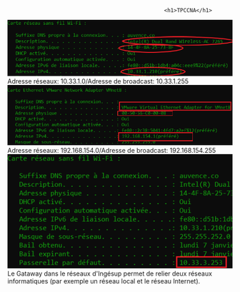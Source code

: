                                                      <h1>TPCCNA</h1>
![Permiereimg](/TPCCNA/IMG1.PNG)  
Adresse réseaux: 10.33.1.0/Adresse de broadcast: 10.33.1.255
![Deuxiemeimg](/TPCCNA/IMG2.PNG)  
Adresse réseaux: 192.168.154.0/Adresse de broadcast: 192.168.154.255
![Troisiemeimg](/TPCCNA/IMG3.PNG)  
 Le Gataway dans le réseaux d'Ingésup permet de relier deux réseaux informatiques (par exemple un réseau local et le réseau Internet).
